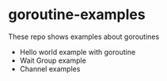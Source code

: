 # goroutine-examples
These repo shows examples about goroutines
- Hello world example with goroutine
- Wait Group example
- Channel examples
    
